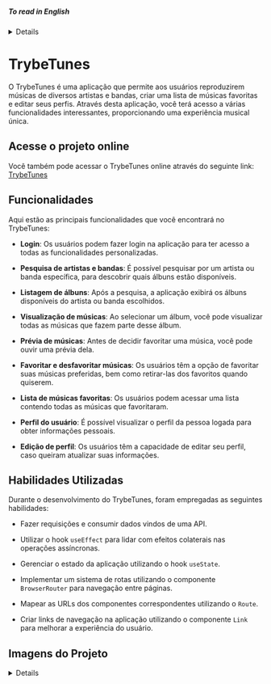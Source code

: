 ##### To read in English
<details>

# TrybeTunes

TrybeTunes is an application that allows users to play music from various artists and bands, create a list of favorite songs, and edit their profiles. Through this application, you will have access to several interesting features, providing a unique musical experience.

## Access the project online

You can also access TrybeTunes online through the following link: [TrybeTunes](http://link-to-your-online-project)

## Features

Here are the main features you will find in TrybeTunes:

- **Login**: Users can log in to the application to access all personalized features.

- **Search for Artists and Bands**: You can search for a specific artist or band to discover which albums are available.

- **Album Listing**: After the search, the application will display the available albums from the chosen artist or band.

- **Song Preview**: When selecting an album, you can view all the songs included in that album and listen to a preview of each song.

- **Favorite and Unfavorite Songs**: Users have the option to mark their favorite songs or remove them from favorites.

- **List of Favorite Songs**: Users can access a list containing all the songs they have favorited.

- **User Profile**: Users can view their profile to see personal information.

- **Profile Editing**: Users can edit their profile to update their information.

## Skills Used

During the development of TrybeTunes, the following skills were employed:

- Making requests and consuming data from an API.

- Using the `useEffect` hook to handle side effects in asynchronous operations.

- Managing application state using the `useState` hook.

- Implementing a routing system using the `BrowserRouter` component for page navigation.

- Mapping URLs to corresponding components using the `Route` component.

- Creating navigation links in the application using the `Link` component to improve the user experience.

## Project Images
<details>

#### Login
![Login](/public/login.png)

#### Albums
![Albums](/public/albums.png)

#### Song List
![Songs](/public/songs.png)

#### Favorite Songs
![Favorites Songs](/public/favorites.png)

#### Profile
![Profile](/public/profile.png)

#### Edit Profile
![Profile Edit](/public/profile-edit.png)

#### Not Found
![Not found](/public/notfound.png)

</details>

</details>

# TrybeTunes

O TrybeTunes é uma aplicação que permite aos usuários reproduzirem músicas de diversos artistas e bandas, criar uma lista de músicas favoritas e editar seus perfis. Através desta aplicação, você terá acesso a várias funcionalidades interessantes, proporcionando uma experiência musical única.

## Acesse o projeto online

Você também pode acessar o TrybeTunes online através do seguinte link: [TrybeTunes](http://link-do-seu-projeto-online) 

## Funcionalidades

Aqui estão as principais funcionalidades que você encontrará no TrybeTunes:

- **Login**: Os usuários podem fazer login na aplicação para ter acesso a todas as funcionalidades personalizadas.

- **Pesquisa de artistas e bandas**: É possível pesquisar por um artista ou banda específica, para descobrir quais álbuns estão disponíveis.

- **Listagem de álbuns**: Após a pesquisa, a aplicação exibirá os álbuns disponíveis do artista ou banda escolhidos.

- **Visualização de músicas**: Ao selecionar um álbum, você pode visualizar todas as músicas que fazem parte desse álbum.

- **Prévia de músicas**: Antes de decidir favoritar uma música, você pode ouvir uma prévia dela.

- **Favoritar e desfavoritar músicas**: Os usuários têm a opção de favoritar suas músicas preferidas, bem como retirar-las dos favoritos quando quiserem.

- **Lista de músicas favoritas**: Os usuários podem acessar uma lista contendo todas as músicas que favoritaram.

- **Perfil do usuário**: É possível visualizar o perfil da pessoa logada para obter informações pessoais.

- **Edição de perfil**: Os usuários têm a capacidade de editar seu perfil, caso queiram atualizar suas informações.

## Habilidades Utilizadas

Durante o desenvolvimento do TrybeTunes, foram empregadas as seguintes habilidades:

- Fazer requisições e consumir dados vindos de uma API.

- Utilizar o hook `useEffect` para lidar com efeitos colaterais nas operações assíncronas.

- Gerenciar o estado da aplicação utilizando o hook `useState`.

- Implementar um sistema de rotas utilizando o componente `BrowserRouter` para navegação entre páginas.

- Mapear as URLs dos componentes correspondentes utilizando o `Route`.

- Criar links de navegação na aplicação utilizando o componente `Link` para melhorar a experiência do usuário.

## Imagens do Projeto 
<details>

#### Login
![Login](/public/login.png)

#### Álbuns
![Álbuns](/public/albums.png)

#### Lista de Musicas
![Songs ](/public/songs.png)

#### Musicas Favoritas
![Favorites Songs](/public/favorites.png)

#### Perfil
![Profile](/public/profile.png)

#### Editar Perfil
![Profile Edit](/public/profile-edit.png)

#### Não encontrado
![Not found](/public/notfound.png)

</details>
